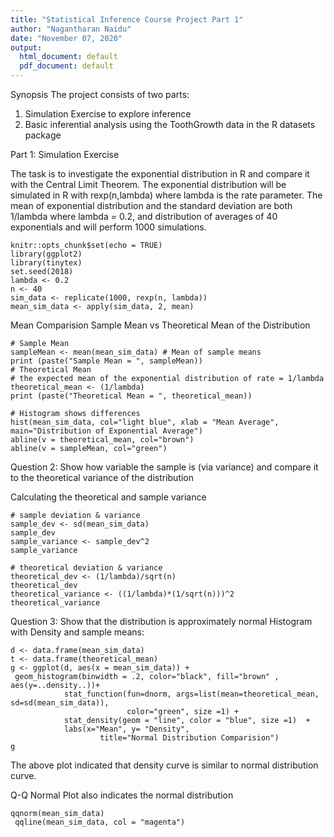 ```yaml
---
title: "Statistical Inference Course Project Part 1"
author: "Nagantharan Naidu"
date: "November 07, 2020"
output:
  html_document: default
  pdf_document: default
---
```

Synopsis
The project consists of two parts:
1. Simulation Exercise to explore inference
2. Basic inferential analysis using the ToothGrowth data in the R datasets package

Part 1: Simulation Exercise

The task is to investigate the exponential distribution in R and compare it with the Central Limit Theorem. The exponential distribution will be simulated in R with rexp(n,lambda) where lambda is the rate parameter. The mean of exponential distribution and the standard deviation are both 1/lambda where lambda = 0.2, and distribution of averages of 40 exponentials and will perform 1000 simulations.

```{r setup, include=FALSE}
knitr::opts_chunk$set(echo = TRUE)
library(ggplot2)
library(tinytex)
set.seed(2018)
lambda <- 0.2
n <- 40
sim_data <- replicate(1000, rexp(n, lambda))
mean_sim_data <- apply(sim_data, 2, mean)
```
Mean Comparision
Sample Mean vs Theoretical Mean of the Distribution

```{r}
# Sample Mean
sampleMean <- mean(mean_sim_data) # Mean of sample means
print (paste("Sample Mean = ", sampleMean))
# Theoretical Mean
# the expected mean of the exponential distribution of rate = 1/lambda
theoretical_mean <- (1/lambda)
print (paste("Theoretical Mean = ", theoretical_mean))
```
```{r}
# Histogram shows differences
hist(mean_sim_data, col="light blue", xlab = "Mean Average", main="Distribution of Exponential Average")
abline(v = theoretical_mean, col="brown")
abline(v = sampleMean, col="green")
```
Question 2: Show how variable the sample is (via variance) and compare it to the theoretical variance of the distribution

Calculating the theoretical and sample variance
```{r}
# sample deviation & variance
sample_dev <- sd(mean_sim_data)
sample_dev
sample_variance <- sample_dev^2
sample_variance
```

```{r}
# theoretical deviation & variance
theoretical_dev <- (1/lambda)/sqrt(n)
theoretical_dev
theoretical_variance <- ((1/lambda)*(1/sqrt(n)))^2
theoretical_variance
```
Question 3: Show that the distribution is approximately normal
Histogram with Density and sample means:
```{r}
d <- data.frame(mean_sim_data)
t <- data.frame(theoretical_mean)
g <- ggplot(d, aes(x = mean_sim_data)) +
 geom_histogram(binwidth = .2, color="black", fill="brown" , aes(y=..density..))+
            stat_function(fun=dnorm, args=list(mean=theoretical_mean, sd=sd(mean_sim_data)), 
                          color="green", size =1) +
            stat_density(geom = "line", color = "blue", size =1)  +
            labs(x="Mean", y= "Density", 
                    title="Normal Distribution Comparision")
g
```
The above plot indicated that density curve is similar to normal distribution curve.

Q-Q Normal Plot also indicates the normal distribution
```{r}
qqnorm(mean_sim_data)
 qqline(mean_sim_data, col = "magenta")
```


